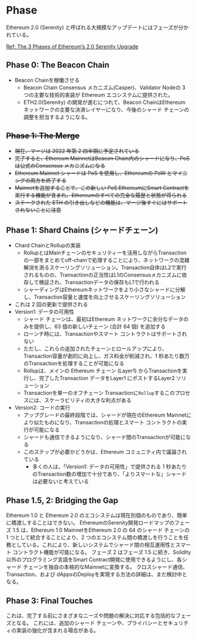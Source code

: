 # Phase

Ethereum 2.0 (Serenity) と呼ばれる大規模なアップデートにはフェーズが分かれている。

[Ref: The 3 Phases of Ethereum’s 2.0 Serenity Upgrade](https://www.gemini.com/cryptopedia/ethereum-2-0-blockchain-roadmap-proof-of-stake-pos)

## Phase 0: The Beacon Chain

- Beacon Chainを稼働させる
  - Beacon Chain Consensus メカニズム(Casper)、Validator Nodeの 3 つの主要な技術的実装が Ethereum エコシステムに提供された。
  - ETH2.0(Serenity) の開発が進むにつれて、Beacon ChainはEthereum ネットワークの主要な決済レイヤーになり、今後のシャード チェーンの調整を担当するようになる。

## ~~Phase 1: The Merge~~
- ~~現在、マージは 2022 年第 2 四半期に予定されている~~
- ~~完了すると、Ethereum MainnetはBeacon Chain内のシャードになり、PoS は公式のConsensus メカニズムになる~~
- ~~Ethereum Mainnet シャードは PoS を使用し、Ethereumの PoW とマイニングの両方を終了する~~
- ~~Mainnetを追加することで、この新しい PoS EthereumにSmart Contractを実行する機能が含まれ、Ethereumのすべての完全な履歴と状態が得られる~~
- ~~ステークされた ETH の引き出しなどの機能は、マージ後すぐにはサポートされないことに注意~~

## Phase 1: Shard Chains (シャードチェーン)
- Chard ChainとRollupの実装
  - RollupとはMainチェーンのセキュリティーを活用しながらTransactionの一部をまとめてoff-chainで処理することにより、ネットワークの混雑解消を測るスケーリングソリューション。Transaction自体はL2で実行されるものの、Transactionの正当性はL1のConsensusメカニズムに依存して検証され、Transactionデータの保存もL1で行われる
  - シャーディングはEthereumネットワークをより小さなシャードに分解し、Transaction容量と速度を向上させるスケーリングソリューション
- これは 2 回の更新で提供される
- Version1: データの可用性
  - シャード チェーンは、最初はEthereum ネットワークに余分なデータのみを提供し、63 個の新しいチェーン (合計 64 個) を追加する
  - ローンチ時には、Transactionやスマート コントラクトはサポートされない
  - ただし、これらの追加されたチェーンとロールアップにより、Transaction容量が劇的に向上し、ガス料金が削減され、1 秒あたり数万のTransactionを処理することが可能になる
  - Rollupは、メインの Ethereum チェーン (Layer1) からTransactionを実行し、完了したTransaction データをLayer1 にポストするLayer2 ソリューション
  - Transactionを単一のオフチェーン Transactionに`Rollup`するこのプロセスには、スケーラビリティの大きな利点がある
- Version2: コードの実行
  - アップグレードの最終段階では、シャードが現在のEthereum Mainnetにより似たものになり、Transactionの処理とスマート コントラクトの実行が可能になる
  - シャードも通信できるようになり、シャード間のTransactionが可能になる
  - このステップが必要かどうかは、Ethereum コミュニティ内で議論されている
    - 多くの人は、「Version1: データの可用性」で提供される 1 秒あたりのTransaction数の増加で十分であり、「よりスマートな」シャードは必要ないと考えている

## Phase 1.5, 2: Bridging the Gap

Ethereum 1.0 と Ethereum 2.0 のエコシステムは現在別個のものであり、簡単に橋渡しすることはできない。 EthereumのSerenity開発ロードマップのフェーズ 1.5 は、Ethereum 1.0 MainnetをEthereum 2.0 の 64 のシャード チェーンの 1 つとして統合することにより、2 つのエコシステム間の橋渡しを行うことを任務としている。これにより、新しいシステムでシャード間の相互運用性とスマート コントラクト機能が可能になる。 フェーズ 2 はフェーズ 1.5 に続き、Solidity 以外のプログラミング言語をSmart Contract開発に使用できるようにし、各シャード チェーンを独自の本格的なMainnetに変換する。 クロスシャード通信、Transaction、および dAppsのDeployを実現する方法の詳細は、まだ検討中となる。

## Phase 3: Final Touches
これは、完了する前にさまざまなニーズや問題の解決に対応する包括的なフェーズとなる。
これには、追加のシャード チェーンや、プライバシーとセキュリティの実装の強化が含まれる場合がある。
